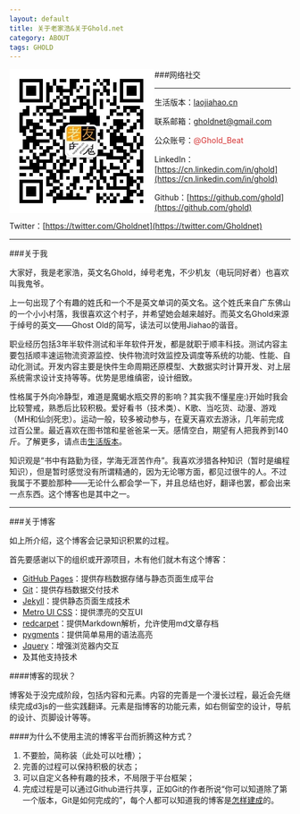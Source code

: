 ```yaml
---
layout: default
title: 关于老家浩&关于Ghold.net
category: ABOUT
tags: GHOLD
---
```


<div id="qrcode"><img src="assets/img/about/qrcode.jpg" /></div>

<style>
img {
    float:left;
    padding-right:10px
}

#qrcode {
    position:absolute;
}

#social {
    color:rgba(204, 0, 0,0.8)
}
</style>
![你好，我是啊浩](/assets/img/about/ghold.jpg "你好，我是啊浩")

###网络社交

---

生活版本：[laojiahao.cn](http://laojiahao.cn)

联系邮箱：<a href="Mailto:gholdnet@gmail.com">gholdnet@gmail.com</a>

公众账号：<span id="social">@Ghold_Beat</span>

LinkedIn：[https://cn.linkedin.com/in/ghold](https://cn.linkedin.com/in/ghold)

Github：[https://github.com/ghold](https://github.com/ghold)

Twitter：[https://twitter.com/Gholdnet](https://twitter.com/Gholdnet)

---
###关于我

大家好，我是老家浩，英文名Ghold，绰号老鬼，不少机友（电玩同好者）也喜欢叫我鬼爷。

上一句出现了个有趣的姓氏和一个不是英文单词的英文名。这个姓氏来自广东佛山的一个小小村落，我很喜欢这个村子，并希望她会越来越好。而英文名Ghold来源于绰号的英文——Ghost Old的简写，读法可以使用Jiahao的谐音。

职业经历包括3年半软件测试和半年软件开发，都是就职于顺丰科技。测试内容主要包括顺丰速运物流资源监控、快件物流时效监控及调度等系统的功能、性能、自动化测试。开发内容主要是快件生命周期还原模型、大数据实时计算开发、对上层系统需求设计支持等等。优势是思维缜密，设计细致。

性格属于外向冷静型，难道是魔蝎水瓶交界的影响？其实我不懂星座:)开始时我会比较警戒，熟悉后比较积极。爱好看书（技术类）、K歌、当吃货、动漫、游戏（MH和仙剑死忠）。运动一般，较多被动参与，在夏天喜欢去游泳，几年前完成过百公里。最近喜欢在图书馆和星爸爸呆一天。感情空白，期望有人把我养到140斤。了解更多，请点击[生活版本](http://laojiahao.cn)。

知识观是“书中有路勤为径，学海无涯苦作舟”。我喜欢涉猎各种知识（暂时是编程知识），但是暂时感觉没有所谓精通的，因为无论哪方面，都见过很牛的人。不过我属于不要脸那种——无论什么都会学一下，并且总结也好，翻译也罢，都会出来一点东西。这个博客也是其中之一。

---
###关于博客

如上所介绍，这个博客会记录知识积累的过程。

首先要感谢以下的组织或开源项目，木有他们就木有这个博客：

* [GitHub Pages](https://pages.github.com/)：提供存档数据存储与静态页面生成平台
* [Git](http://git-scm.com/)：提供存档数据交付技术
* [Jekyll](http://jekyllrb.com/)：提供静态页面生成技术
* [Metro UI CSS](http://metroui.org.ua/)：提供漂亮的交互UI
* [redcarpet](https://github.com/vmg/redcarpet)：提供Markdown解析，允许使用md文章存档
* [pygments](http://pygments.org/)：提供简单易用的语法高亮
* [Jquery](https://jquery.org/)：增强浏览器内交互
* 及其他支持技术

####博客的现状？

博客处于没完成阶段，包括内容和元素。内容的完善是一个漫长过程，最近会先继续完成d3js的一些实践翻译。元素是指博客的功能元素，如右侧留空的设计，导航的设计、页脚设计等等。

####为什么不使用主流的博客平台而折腾这种方式？

1. 不要脸，简称装（此处可以吐槽）；
2. 完善的过程可以保持积极的状态；
3. 可以自定义各种有趣的技术，不局限于平台框架；
4. 完成过程是可以通过Github进行共享，正如Git的作者所说“你可以知道除了第一个版本，Git是如何完成的”，每个人都可以知道我的博客是[怎样建成](https://github.com/ghold/ghold.github.io)的。


